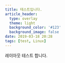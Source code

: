 ```yaml
---
title: 테스트입니다.
article_header:
  type: overlay
  theme: light
  background_color: '#123'
  background_image: false
date: 2019-03-18 20:28
tags: [test, Linux]
---
```


레이아웃 테스트 합니다.